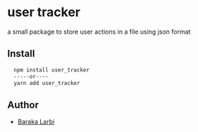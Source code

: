 # user tracker 
a small  package to store user actions in a file using json format

## Install 
 ```bash
   npm install user_tracker
   -----or----
   yarn add user_tracker
```
## Author 
- [Baraka Larbi](https://github.com/larbibaraka) 
